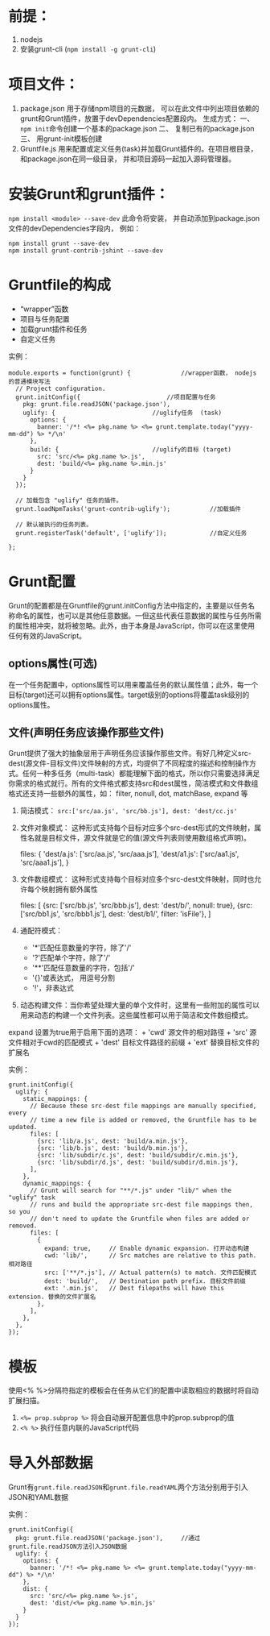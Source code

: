 ﻿# 前提：
1. nodejs
2. 安装grunt-cli (`npm install -g grunt-cli`)


# 项目文件：
1. package.json 用于存储npm项目的元数据， 可以在此文件中列出项目依赖的grunt和Grunt插件，放置于devDependencies配置段内。
		生成方式：
			一、 `npm init`命令创建一个基本的package.json
			二、 复制已有的package.json
			三、 用grunt-init模板创建
2. Gruntfile.js 用来配置或定义任务(task)并加载Grunt插件的。在项目根目录，和package.json在同一级目录， 并和项目源码一起加入源码管理器。

# 安装Grunt和grunt插件：
`npm install <module> --save-dev` 此命令将安装<module>， 并自动添加到package.json文件的devDependencies字段内， 例如：

	npm install grunt --save-dev
	npm install grunt-contrib-jshint --save-dev
	
# Gruntfile的构成
* “wrapper”函数
* 项目与任务配置
* 加载grunt插件和任务
* 自定义任务

实例：

	module.exports = function(grunt) {				//wrapper函数， nodejs的普通模块写法
	  // Project configuration.
	  grunt.initConfig({						//项目配置与任务
	    pkg: grunt.file.readJSON('package.json'), 
	    uglify: {							//uglify任务  (task)
	      options: {
	        banner: '/*! <%= pkg.name %> <%= grunt.template.today("yyyy-mm-dd") %> */\n'
	      },
	      build: {							//uglify的目标 (target)
	        src: 'src/<%= pkg.name %>.js',
	        dest: 'build/<%= pkg.name %>.min.js'
	      }
	    }
	  });
	
	  // 加载包含 "uglify" 任务的插件。
	  grunt.loadNpmTasks('grunt-contrib-uglify');			//加载插件
	
	  // 默认被执行的任务列表。
	  grunt.registerTask('default', ['uglify']);			//自定义任务
	
	};

# Grunt配置
Grunt的配置都是在Gruntfile的grunt.initConfig方法中指定的，主要是以任务名称命名的属性，也可以是其他任意数据。一但这些代表任意数据的属性与任务所需的属性相冲突，就将被忽略。此外，由于本身是JavaScript，你可以在这里使用任何有效的JavaScript。

## options属性(可选)
在一个任务配置中，options属性可以用来覆盖任务的默认属性值；此外，每一个目标(target)还可以拥有options属性。target级别的options将覆盖task级别的options属性。

## 文件(声明任务应该操作那些文件)
Grunt提供了强大的抽象层用于声明任务应该操作那些文件。有好几种定义src-dest(源文件-目标文件)文件映射的方式，均提供了不同程度的描述和控制操作方式。任何一种多任务（multi-task）都能理解下面的格式，所以你只需要选择满足你需求的格式就行。所有的文件格式都支持src和dest属性，简洁模式和文件数组格式还支持一些额外的属性，如： filter, nonull, dot, matchBase, expand 等
1. 简洁模式： 
	`src:['src/aa.js', 'src/bb.js'], dest: 'dest/cc.js'`
2. 文件对象模式： 这种形式支持每个目标对应多个src-dest形式的文件映射，属性名就是目标文件，源文件就是它的值(源文件列表则使用数组格式声明)。
		
	files: {
		'dest/a.js': ['src/aa.js', 'src/aaa.js'],
		'dest/a1.js': ['src/aa1.js', 'src/aaa1.js'],
	}

3. 文件数组模式： 这种形式支持每个目标对应多个src-dest文件映射，同时也允许每个映射拥有额外属性
		
	files: [
		{src: ['src/bb.js', 'src/bbb.js'], dest: 'dest/b/', nonull: true},
		{src: ['src/bb1.js', 'src/bbb1.js'], dest: 'dest/b1/', filter: 'isFile'},
	]

4. 通配符模式： 
	+ '*'匹配任意数量的字符，除了'/'
	+ '?'匹配单个字符，除了'/'
	+ '**'匹配任意数量的字符，包括'/'
	+ '{}'或表达式， 用逗号分割
	+ '!'，非表达式

5. 动态构建文件：当你希望处理大量的单个文件时，这里有一些附加的属性可以用来动态的构建一个文件列表。这些属性都可以用于简洁和文件数组模式。

expand 设置为true用于启用下面的选项：
	+ 'cwd'  源文件的相对路径
	+ 'src'  源文件相对于cwd的匹配模式
	+ 'dest' 目标文件路径的前缀
	+ 'ext'  替换目标文件的扩展名
		
实例：

	grunt.initConfig({
	  uglify: {
		static_mappings: {
		  // Because these src-dest file mappings are manually specified, every
		  // time a new file is added or removed, the Gruntfile has to be updated.
		  files: [
			{src: 'lib/a.js', dest: 'build/a.min.js'},
			{src: 'lib/b.js', dest: 'build/b.min.js'},
			{src: 'lib/subdir/c.js', dest: 'build/subdir/c.min.js'},
			{src: 'lib/subdir/d.js', dest: 'build/subdir/d.min.js'},
		  ],
		},
		dynamic_mappings: {
		  // Grunt will search for "**/*.js" under "lib/" when the "uglify" task
		  // runs and build the appropriate src-dest file mappings then, so you
		  // don't need to update the Gruntfile when files are added or removed.
		  files: [
			{
			  expand: true,     // Enable dynamic expansion. 打开动态构建
			  cwd: 'lib/',      // Src matches are relative to this path. 相对路径
			  src: ['**/*.js'], // Actual pattern(s) to match. 文件匹配模式
			  dest: 'build/',   // Destination path prefix. 目标文件前缀
			  ext: '.min.js',   // Dest filepaths will have this extension. 替换的文件扩展名
			},
		  ],
		},
	  },
	});

# 模板
使用<% %>分隔符指定的模板会在任务从它们的配置中读取相应的数据时将自动扩展扫描。
1. `<%= prop.subprop %>` 将会自动展开配置信息中的prop.subprop的值
2. `<% %>` 执行任意内联的JavaScript代码
	
# 导入外部数据
Grunt有`grunt.file.readJSON`和`grunt.file.readYAML`两个方法分别用于引入JSON和YAML数据

实例：

	grunt.initConfig({
	  pkg: grunt.file.readJSON('package.json'),		//通过grunt.file.readJSON方法引入JSON数据
	  uglify: {
	    options: {
	      banner: '/*! <%= pkg.name %> <%= grunt.template.today("yyyy-mm-dd") %> */\n'
	    },
	    dist: {
	      src: 'src/<%= pkg.name %>.js',
	      dest: 'dist/<%= pkg.name %>.min.js'
	    }
	  }
	});
